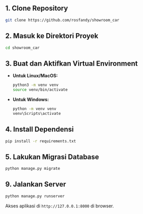 
## 1. Clone Repository
  ```bash
  git clone https://github.com/rosfandy/showroom_car
  ```

## 2. Masuk ke Direktori Proyek
  ```bash
  cd showroom_car
  ```

## 3. Buat dan Aktifkan Virtual Environment
- **Untuk Linux/MacOS:**
  ```bash
  python3 -m venv venv
  source venv/bin/activate
  ```
- **Untuk Windows:**
  ```bash
  python -m venv venv
  venv\Scripts\activate
  ```

## 4. Install Dependensi
  ```bash
  pip install -r requirements.txt
  ```

## 5. Lakukan Migrasi Database
  ```bash
  python manage.py migrate
  ```

## 9. Jalankan Server
  ```bash
  python manage.py runserver
  ```
Akses aplikasi di `http://127.0.0.1:8000` di browser.